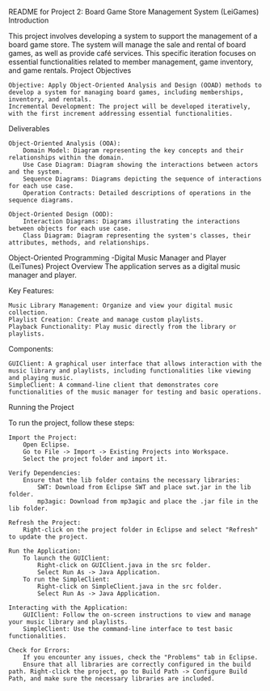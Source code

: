 README for Project 2: Board Game Store Management System (LeiGames)
Introduction

This project involves developing a system to support the management of a board game store. The system will manage the sale and rental of board games, as well as provide café services. This specific iteration focuses on essential functionalities related to member management, game inventory, and game rentals.
Project Objectives

    Objective: Apply Object-Oriented Analysis and Design (OOAD) methods to develop a system for managing board games, including memberships, inventory, and rentals.
    Incremental Development: The project will be developed iteratively, with the first increment addressing essential functionalities.

Deliverables

    Object-Oriented Analysis (OOA):
        Domain Model: Diagram representing the key concepts and their relationships within the domain.
        Use Case Diagram: Diagram showing the interactions between actors and the system.
        Sequence Diagrams: Diagrams depicting the sequence of interactions for each use case.
        Operation Contracts: Detailed descriptions of operations in the sequence diagrams.

    Object-Oriented Design (OOD):
        Interaction Diagrams: Diagrams illustrating the interactions between objects for each use case.
        Class Diagram: Diagram representing the system's classes, their attributes, methods, and relationships.



Object-Oriented Programming -Digital Music Manager and Player (LeiTunes)
Project Overview
 The application serves as a digital music manager and player.

Key Features:

    Music Library Management: Organize and view your digital music collection.
    Playlist Creation: Create and manage custom playlists.
    Playback Functionality: Play music directly from the library or playlists.

Components:

    GUIClient: A graphical user interface that allows interaction with the music library and playlists, including functionalities like viewing and playing music.
    SimpleClient: A command-line client that demonstrates core functionalities of the music manager for testing and basic operations.

Running the Project

To run the project, follow these steps:

    Import the Project:
        Open Eclipse.
        Go to File -> Import -> Existing Projects into Workspace.
        Select the project folder and import it.

    Verify Dependencies:
        Ensure that the lib folder contains the necessary libraries:
            SWT: Download from Eclipse SWT and place swt.jar in the lib folder.
            mp3agic: Download from mp3agic and place the .jar file in the lib folder.

    Refresh the Project:
        Right-click on the project folder in Eclipse and select "Refresh" to update the project.

    Run the Application:
        To launch the GUIClient:
            Right-click on GUIClient.java in the src folder.
            Select Run As -> Java Application.
        To run the SimpleClient:
            Right-click on SimpleClient.java in the src folder.
            Select Run As -> Java Application.

    Interacting with the Application:
        GUIClient: Follow the on-screen instructions to view and manage your music library and playlists.
        SimpleClient: Use the command-line interface to test basic functionalities.

    Check for Errors:
        If you encounter any issues, check the "Problems" tab in Eclipse.
        Ensure that all libraries are correctly configured in the build path. Right-click the project, go to Build Path -> Configure Build Path, and make sure the necessary libraries are included.
        
